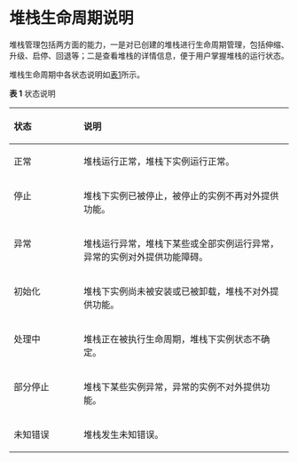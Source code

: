 # 堆栈生命周期说明<a name="aos_01_8011"></a>

堆栈管理包括两方面的能力，一是对已创建的堆栈进行生命周期管理，包括伸缩、升级、启停、回退等；二是查看堆栈的详情信息，便于用户掌握堆栈的运行状态。

堆栈生命周期中各状态说明如[表1](#table488465253420)所示。

**表 1**  状态说明

<a name="table488465253420"></a>
<table><thead align="left"><tr id="row13888105212343"><th class="cellrowborder" valign="top" width="25%" id="mcps1.2.3.1.1"><p id="p1788975203415"><a name="p1788975203415"></a><a name="p1788975203415"></a>状态</p>
</th>
<th class="cellrowborder" valign="top" width="75%" id="mcps1.2.3.1.2"><p id="p788975211347"><a name="p788975211347"></a><a name="p788975211347"></a>说明</p>
</th>
</tr>
</thead>
<tbody><tr id="row28691144151816"><td class="cellrowborder" valign="top" width="25%" headers="mcps1.2.3.1.1 "><p id="p17869124416186"><a name="p17869124416186"></a><a name="p17869124416186"></a>正常</p>
</td>
<td class="cellrowborder" valign="top" width="75%" headers="mcps1.2.3.1.2 "><p id="p10869144121814"><a name="p10869144121814"></a><a name="p10869144121814"></a>堆栈运行正常，堆栈下实例运行正常。</p>
</td>
</tr>
<tr id="row1568910400189"><td class="cellrowborder" valign="top" width="25%" headers="mcps1.2.3.1.1 "><p id="p1268944071815"><a name="p1268944071815"></a><a name="p1268944071815"></a>停止</p>
</td>
<td class="cellrowborder" valign="top" width="75%" headers="mcps1.2.3.1.2 "><p id="p868904031815"><a name="p868904031815"></a><a name="p868904031815"></a>堆栈下实例已被停止，被停止的实例不再对外提供功能。</p>
</td>
</tr>
<tr id="row10365731131820"><td class="cellrowborder" valign="top" width="25%" headers="mcps1.2.3.1.1 "><p id="p936515316184"><a name="p936515316184"></a><a name="p936515316184"></a>异常</p>
</td>
<td class="cellrowborder" valign="top" width="75%" headers="mcps1.2.3.1.2 "><p id="p73654316188"><a name="p73654316188"></a><a name="p73654316188"></a>堆栈运行异常，堆栈下某些或全部实例运行异常，异常的实例对外提供功能障碍。</p>
</td>
</tr>
<tr id="row5805738101813"><td class="cellrowborder" valign="top" width="25%" headers="mcps1.2.3.1.1 "><p id="p78055383181"><a name="p78055383181"></a><a name="p78055383181"></a>初始化</p>
</td>
<td class="cellrowborder" valign="top" width="75%" headers="mcps1.2.3.1.2 "><p id="p0805103851810"><a name="p0805103851810"></a><a name="p0805103851810"></a>堆栈下实例尚未被安装或已被卸载，堆栈不对外提供功能。</p>
</td>
</tr>
<tr id="row880682801818"><td class="cellrowborder" valign="top" width="25%" headers="mcps1.2.3.1.1 "><p id="p9806728161811"><a name="p9806728161811"></a><a name="p9806728161811"></a>处理中</p>
</td>
<td class="cellrowborder" valign="top" width="75%" headers="mcps1.2.3.1.2 "><p id="p480642851814"><a name="p480642851814"></a><a name="p480642851814"></a>堆栈正在被执行生命周期，堆栈下实例状态不确定。</p>
</td>
</tr>
<tr id="row1998062671819"><td class="cellrowborder" valign="top" width="25%" headers="mcps1.2.3.1.1 "><p id="p198082601810"><a name="p198082601810"></a><a name="p198082601810"></a>部分停止</p>
</td>
<td class="cellrowborder" valign="top" width="75%" headers="mcps1.2.3.1.2 "><p id="p698019264185"><a name="p698019264185"></a><a name="p698019264185"></a>堆栈下某些实例异常，异常的实例不对外提供功能。</p>
</td>
</tr>
<tr id="row1496417242185"><td class="cellrowborder" valign="top" width="25%" headers="mcps1.2.3.1.1 "><p id="p17965182411188"><a name="p17965182411188"></a><a name="p17965182411188"></a>未知错误</p>
</td>
<td class="cellrowborder" valign="top" width="75%" headers="mcps1.2.3.1.2 "><p id="p1496542420184"><a name="p1496542420184"></a><a name="p1496542420184"></a>堆栈发生未知错误。</p>
</td>
</tr>
</tbody>
</table>

